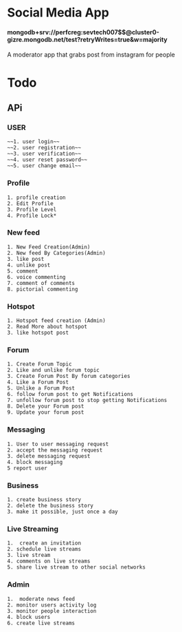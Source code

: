 # Social Media App

#### mongodb+srv://perfcreg:sevtech007\$\$@cluster0-gizre.mongodb.net/test?retryWrites=true&w=majority

A moderator app that grabs post from instagram for people

# Todo

## APi

### USER

    ~~1. user login~~
    ~~2. user registration~~
    ~~3. user verification~~
    ~~4. user reset password~~
    ~~5. user change email~~

### Profile

    1. profile creation
    2. Edit Profile
    3. Profile Level
    4. Profile Lock*

### New feed

    1. New Feed Creation(Admin)
    2. New feed By Categories(Admin)
    3. like post
    4. unlike post
    5. comment
    6. voice commenting
    7. comment of comments
    8. pictorial commenting

### Hotspot

    1. Hotspot feed creation (Admin)
    2. Read More about hotspot
    3. like hotspot post

### Forum

    1. Create Forum Topic
    2. Like and unlike forum topic
    3. Create Forum Post By forum categories
    4. Like a Forum Post
    5. Unlike a Forum Post
    6. follow forum post to get Notifications
    7. unfollow forum post to stop getting Notifications
    8. Delete your Forum post
    9. Update your forum post

### Messaging

    1. User to user messaging request
    2. accept the messaging request
    3. delete messaging request
    4. block messaging
    5 report user

### Business

    1. create business story
    2. delete the business story
    3. make it possible, just once a day

### Live Streaming

    1.  create an invitation
    2. schedule live streams
    3. live stream
    4. comments on live streams
    5. share live stream to other social networks

### Admin

    1.  moderate news feed
    2. monitor users activity log
    3. monitor people interaction
    4. block users
    6. create live streams
